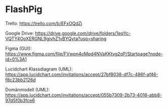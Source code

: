 # FlashPig

Trello: https://trello.com/b/EFxOQdZj


Google Drive: https://drive.google.com/drive/folders/1eqYc-VQTY4OoXERGNL9givhZ1vBYQyta?usp=sharing


Figma (GUI): https://www.figma.com/file/FVwpn4oMpd4NVaKKtvg2qP/Startpage?node-id=0%3A1


Lucidchart Klassdiagram (UML): https://app.lucidchart.com/invitations/accept/27bf8038-df7c-486f-af46-f8c23bb2126d

Domänmodell (UML): https://app.lucidchart.com/invitations/accept/055b7309-2b73-4016-abb8-97d5f0b3fce6
